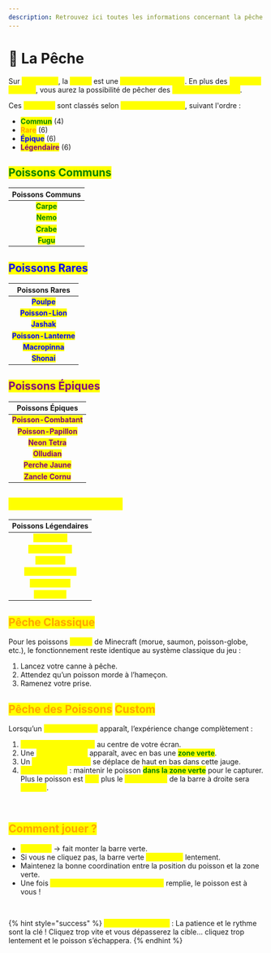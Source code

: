 ```yaml
---
description: Retrouvez ici toutes les informations concernant la pêche
---
```


# 🎣 La Pêche

Sur <mark style="color:yellow;">**MineBerry**</mark>, la <mark style="color:yellow;">**pêche**</mark> est une <mark style="color:yellow;">**expérience unique**</mark>. En plus des <mark style="color:yellow;">**poissons de base**</mark>, vous aurez la possibilité de pêcher des <mark style="color:yellow;">**espèces exclusives**</mark>.

Ces <mark style="color:yellow;">**Poissons**</mark> sont classés selon <mark style="color:yellow;">**différentes raretés**</mark>, suivant l'ordre :

* <mark style="color:green;">**Commun**</mark> (4)
* <mark style="color:orange;">**Rare**</mark> (6)
* <mark style="color:blue;">**Épique**</mark> (6)
* <mark style="color:purple;">**Légendaire**</mark> (6)

## <mark style="color:green;">Poissons Communs</mark>

|               Poissons Communs              |
| :-----------------------------------------: |
| <mark style="color:green;">**Carpe**</mark> |
|  <mark style="color:green;">**Nemo**</mark> |
| <mark style="color:green;">**Crabe**</mark> |
|  <mark style="color:green;">**Fugu**</mark> |

## <mark style="color:blue;">Poissons Rares</mark>

|                     Poissons Rares                    |
| :---------------------------------------------------: |
|      <mark style="color:blue;">**Poulpe**</mark>      |
|   <mark style="color:blue;">**Poisson-Lion**</mark>   |
|      <mark style="color:blue;">**Jashak**</mark>      |
| <mark style="color:blue;">**Poisson-Lanterne**</mark> |
|    <mark style="color:blue;">**Macropinna**</mark>    |
|      <mark style="color:blue;">**Shonai**</mark>      |

## <mark style="color:purple;">Poissons Épiques</mark>

|                     Poissons Épiques                     |
| :------------------------------------------------------: |
| <mark style="color:purple;">**Poisson-Combatant**</mark> |
|  <mark style="color:purple;">**Poisson-Papillon**</mark> |
|     <mark style="color:purple;">**Neon Tetra**</mark>    |
|      <mark style="color:purple;">**Olludian**</mark>     |
|    <mark style="color:purple;">**Perche Jaune**</mark>   |
|    <mark style="color:purple;">**Zancle Cornu**</mark>   |

## <mark style="color:yellow;">Poissons Légendaires</mark>

|                 Poissons Légendaires                |
| :-------------------------------------------------: |
|    <mark style="color:yellow;">**Hommard**</mark>   |
| <mark style="color:yellow;">**Roi Chacalot**</mark> |
|   <mark style="color:yellow;">**Roi Raye**</mark>   |
| <mark style="color:yellow;">**Roi MeuhMeuh**</mark> |
|  <mark style="color:yellow;">**Roi Serpent**</mark> |
|   <mark style="color:yellow;">**Roi Singe**</mark>  |

## &#x20;<mark style="color:orange;">Pêche Classique</mark>

Pour les poissons <mark style="color:yellow;">**vanilla**</mark> de Minecraft (morue, saumon, poisson-globe, etc.), le fonctionnement reste identique au système classique du jeu :

1. Lancez votre canne à pêche.
2. Attendez qu’un poisson morde à l’hameçon.
3. Ramenez votre prise.

## <mark style="color:orange;">Pêche des Poissons</mark> <mark style="color:orange;"></mark><mark style="color:orange;">**Custom**</mark>

Lorsqu’un <mark style="color:yellow;">**poisson spécial**</mark> apparaît, l’expérience change complètement :

1. <mark style="color:yellow;">**Une interface s’ouvre**</mark> au centre de votre écran.
2. Une <mark style="color:yellow;">**jauge verticale**</mark> apparaît, avec en bas une <mark style="color:green;">**zone verte**</mark>.
3. Un <mark style="color:yellow;">**icône de poisson**</mark> se déplace de haut en bas dans cette jauge.
4. <mark style="color:yellow;">**Votre objectif**</mark> : maintenir le poisson <mark style="color:green;">**dans la zone verte**</mark> pour le capturer. Plus le poisson est <mark style="color:yellow;">**rare**</mark> plus le <mark style="color:yellow;">**remplissage**</mark> de la barre à droite sera <mark style="color:yellow;">**difficile**</mark>.

<figure><img src="../.gitbook/assets/Capture d’écran 2025-08-13 à 17.32.49 (1).png" alt=""><figcaption></figcaption></figure>

## <mark style="color:orange;">Comment jouer ?</mark>&#x20;

* <mark style="color:yellow;">**Clic droit**</mark> → fait monter la barre verte.
* Si vous ne cliquez pas, la barre verte <mark style="color:yellow;">**redescend**</mark> lentement.
* Maintenez la bonne coordination entre la position du poisson et la zone verte.
* Une fois <mark style="color:yellow;">**la jauge de progression (à droite)**</mark> remplie, le poisson est à vous !

<figure><img src="../.gitbook/assets/Capture d’écran 2025-08-13 à 17.32.54 (1).png" alt=""><figcaption></figcaption></figure>

{% hint style="success" %}
<mark style="color:yellow;">**Astuce de pêcheur**</mark> : La patience et le rythme sont la clé ! Cliquez trop vite et vous dépasserez la cible… cliquez trop lentement et le poisson s’échappera.
{% endhint %}
